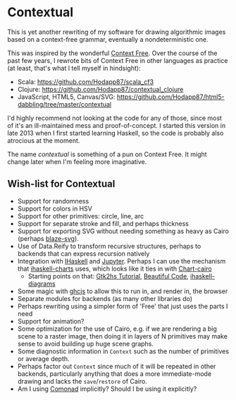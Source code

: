 # Contextual

This is yet another rewriting of my software for drawing algorithmic
images based on a context-free grammar, eventually a nondeterministic
one.

This was inspired by the wonderful
[Context Free](http://www.contextfreeart.org/).  Over the course of
the past few years, I rewrote bits of Context Free in other languages
as practice (at least, that's what I tell myself in hindsight):

* Scala: https://github.com/Hodapp87/scala_cf3
* Clojure: https://github.com/Hodapp87/contextual_clojure
* JavaScript, HTML5, Canvas/SVG:
  https://github.com/Hodapp87/html5-dabbling/tree/master/contextual

I'd highly recommend not looking at the code for any of those, since
most of it's an ill-maintained mess and proof-of-concept.  I started
this version in late 2013 when I first started learning Haskell, so
the code is probably also atrocious at the moment.

The name *contextual* is something of a pun on Context Free.  It might
change later when I'm feeling more imaginative.

## Wish-list for Contextual

* Support for randomness
* Support for colors in HSV
* Support for other primitives: circle, line, arc
* Support for separate stroke and fill, and perhaps thickness
* Support for exporting SVG without needing something as heavy as
Cairo (perhaps
[blaze-svg](https://hackage.haskell.org/package/blaze-svg)).
* Use of Data.Reify to transform recursive structures, perhaps to
  backends that can express recursion natively
* Integration with [IHaskell](https://github.com/gibiansky/IHaskell)
  and [Jupyter](http://jupyter.org/).  Perhaps I can use the mechanism
  that
  [ihaskell-charts](https://hackage.haskell.org/package/ihaskell-charts)
  uses, which looks like it ties in with
  [Chart-cairo](https://hackage.haskell.org/package/Chart-cairo)
    * Starting points on that:
      [Gtk2hs Tutorial](http://www.muitovar.com/gtk2hs/app1.html),
      [Beautiful Code](http://www.renci.org/wp-content/pub/tutorials/BeautifulCode.pdf),
      [ihaskell-diagrams](https://github.com/gibiansky/IHaskell/blob/1b6d9081f2109fd50dcdbaebe9dbad1676a01d78/ihaskell-display/ihaskell-diagrams/IHaskell/Display/Diagrams.hs)
* Some magic with [ghcjs](https://github.com/ghcjs/ghcjs) to allow
  this to run in, and render in, the browser
* Separate modules for backends (as many other libraries do)
* Perhaps rewriting using a simpler form of 'Free' that just uses the
parts I need
* Support for animation?
* Some optimization for the use of Cairo, e.g. if we are rendering a
big scene to a raster image, then doing it in layers of N primitives
may make sense to avoid building up huge scene graphs.
* Some diagnostic information in `Context` such as the number of
primitives or average depth.
* Perhaps factor out `Context` since much of it will be repeated in
other backends, particularly anything that does a more immediate-mode
drawing and lacks the `save`/`restore` of Cairo.
* Am I using
[Comonad](http://www.haskellforall.com/2013/02/you-could-have-invented-comonads.html)
implicitly?  Should I be using it explicitly?
